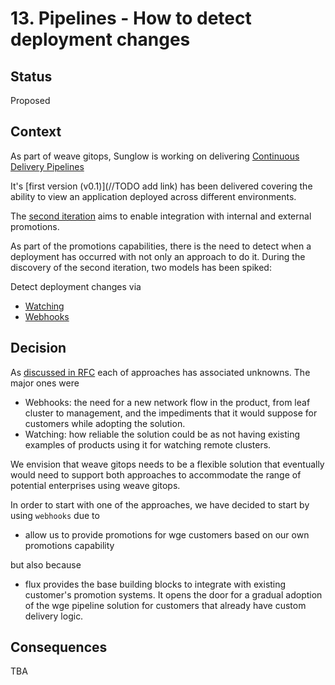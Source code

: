 # 13. Pipelines - How to detect deployment changes

## Status
Proposed

## Context
As part of weave gitops, Sunglow is working on delivering [Continuous Delivery Pipelines](https://www.notion.so/weaveworks/CD-Pipeline-39a6df44798c4b9fbd140f9d0df1212a) 

It's [first version (v0.1)](//TODO add link) has been delivered covering the ability to view an application deployed across different environments.

The [second iteration](//TODO) aims to enable integration with internal and external promotions. 

As part of the promotions capabilities, there is the need to detect when a deployment has occurred with not only 
an approach to do it. During the discovery of the second iteration, two models has been spiked:

Detect deployment changes via

- [Watching](https://github.com/weaveworks/weave-gitops-enterprise/issues/1481)
- [Webhooks](https://github.com/weaveworks/weave-gitops-enterprise/issues/1487)

## Decision

As [discussed in RFC](../rfcs/0003-change-detection/README.md) each of approaches has associated unknowns. The major ones were

- Webhooks: the need for a new network flow in the product, from leaf cluster to management, and the impediments
  that it would suppose for customers while adopting the solution.
- Watching: how reliable the solution could be as not having existing examples of products using it for watching remote clusters.

We envision that weave gitops needs to be a flexible solution that eventually would need to support both approaches
to accommodate the range of potential enterprises using weave gitops. 

In order to start with one of the approaches, we have decided to start by using `webhooks` due to 

- allow us to provide promotions for wge customers based on our own promotions capability 

but also because

- flux provides the base building blocks to integrate with existing customer's promotion systems. It opens the door 
for a gradual adoption of the wge pipeline solution for customers that already have custom delivery logic.


## Consequences

TBA